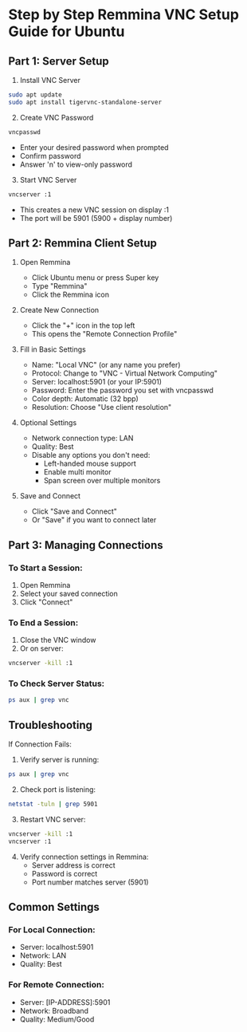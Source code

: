 # Step by Step Remmina VNC Setup Guide for Ubuntu

## Part 1: Server Setup
1. Install VNC Server
```bash
sudo apt update
sudo apt install tigervnc-standalone-server
```

2. Create VNC Password
```bash
vncpasswd
```
- Enter your desired password when prompted
- Confirm password
- Answer 'n' to view-only password

3. Start VNC Server
```bash
vncserver :1
```
- This creates a new VNC session on display :1
- The port will be 5901 (5900 + display number)

## Part 2: Remmina Client Setup

1. Open Remmina
   - Click Ubuntu menu or press Super key
   - Type "Remmina"
   - Click the Remmina icon

2. Create New Connection
   - Click the "+" icon in the top left
   - This opens the "Remote Connection Profile"

3. Fill in Basic Settings
   - Name: "Local VNC" (or any name you prefer)
   - Protocol: Change to "VNC - Virtual Network Computing"
   - Server: localhost:5901 (or your IP:5901)
   - Password: Enter the password you set with vncpasswd
   - Color depth: Automatic (32 bpp)
   - Resolution: Choose "Use client resolution"

4. Optional Settings
   - Network connection type: LAN
   - Quality: Best
   - Disable any options you don't need:
     - Left-handed mouse support
     - Enable multi monitor
     - Span screen over multiple monitors

5. Save and Connect
   - Click "Save and Connect"
   - Or "Save" if you want to connect later

## Part 3: Managing Connections

### To Start a Session:
1. Open Remmina
2. Select your saved connection
3. Click "Connect"

### To End a Session:
1. Close the VNC window
2. Or on server:
```bash
vncserver -kill :1
```

### To Check Server Status:
```bash
ps aux | grep vnc
```

## Troubleshooting

If Connection Fails:
1. Verify server is running:
```bash
ps aux | grep vnc
```

2. Check port is listening:
```bash
netstat -tuln | grep 5901
```

3. Restart VNC server:
```bash
vncserver -kill :1
vncserver :1
```

4. Verify connection settings in Remmina:
   - Server address is correct
   - Password is correct
   - Port number matches server (5901)

## Common Settings

### For Local Connection:
- Server: localhost:5901
- Network: LAN
- Quality: Best

### For Remote Connection:
- Server: [IP-ADDRESS]:5901
- Network: Broadband
- Quality: Medium/Good
